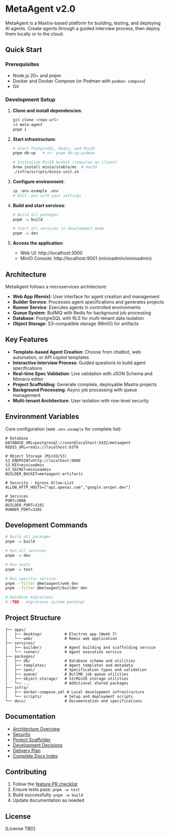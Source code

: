 # MetaAgent v2.0

MetaAgent is a Mastra-based platform for building, testing, and deploying AI agents. Create agents through a guided interview process, then deploy them locally or to the cloud.

## Quick Start

### Prerequisites

- Node.js 20+ and pnpm
- Docker and Docker Compose (or Podman with `podman compose`)  
- Git

### Development Setup

1. **Clone and install dependencies**:
   ```bash
   git clone <repo-url>
   cd meta-agent
   pnpm i
   ```

2. **Start infrastructure**:
   ```bash
   # Start PostgreSQL, Redis, and MinIO
   pnpm db:up   # or: pnpm db:up:podman
   
   # Initialize MinIO bucket (requires mc client)
   brew install minio/stable/mc  # macOS
   ./infra/scripts/minio-init.sh
   ```

3. **Configure environment**:
   ```bash
   cp .env.example .env
   # Edit .env with your settings
   ```

4. **Build and start services**:
   ```bash
   # Build all packages
   pnpm -w build
   
   # Start all services in development mode
   pnpm -w dev
   ```

5. **Access the application**:
   - Web UI: http://localhost:3000
   - MinIO Console: http://localhost:9001 (minioadmin/minioadmin)

## Architecture

MetaAgent follows a microservices architecture:

- **Web App (Remix)**: User interface for agent creation and management
- **Builder Service**: Processes agent specifications and generates projects  
- **Runner Service**: Executes agents in controlled environments
- **Queue System**: BullMQ with Redis for background job processing
- **Database**: PostgreSQL with RLS for multi-tenant data isolation
- **Object Storage**: S3-compatible storage (MinIO) for artifacts

## Key Features

- **Template-based Agent Creation**: Choose from chatbot, web automation, or API copilot templates
- **Interactive Interview Process**: Guided questions to build agent specifications
- **Real-time Spec Validation**: Live validation with JSON Schema and Monaco editor
- **Project Scaffolding**: Generate complete, deployable Mastra projects
- **Background Processing**: Async job processing with queue management
- **Multi-tenant Architecture**: User isolation with row-level security

## Environment Variables

Core configuration (see `.env.example` for complete list):

```env
# Database  
DATABASE_URL=postgresql://user@localhost:5432/metaagent
REDIS_URL=redis://localhost:6379

# Object Storage (MinIO/S3)
S3_ENDPOINT=http://localhost:9000
S3_KEY=minioadmin
S3_SECRET=minioadmin
BUILDER_BUCKET=metaagent-artifacts

# Security - Egress Allow-List
ALLOW_HTTP_HOSTS=["api.openai.com","google.serper.dev"]

# Services
PORT=3000
BUILDER_PORT=3101  
RUNNER_PORT=3102
```

## Development Commands

```bash
# Build all packages
pnpm -w build

# Run all services  
pnpm -w dev

# Run tests
pnpm -w test

# Run specific service
pnpm --filter @metaagent/web dev
pnpm --filter @metaagent/builder dev

# Database migrations
# (TBD - migrations system pending)
```

## Project Structure

```
├── apps/
│   ├── desktop/          # Electron app (Week 7)
│   └── web/              # Remix web application
├── services/
│   ├── builder/          # Agent building and scaffolding service
│   └── runner/           # Agent execution service  
├── packages/
│   ├── db/               # Database schema and utilities
│   ├── templates/        # Agent templates and metadata
│   ├── spec/             # Specification types and validation
│   ├── queue/            # BullMQ job queue utilities
│   ├── object-storage/   # S3/MinIO storage utilities
│   └── ...               # Additional shared packages
├── infra/
│   ├── docker-compose.yml # Local development infrastructure
│   └── scripts/          # Setup and deployment scripts
└── docs/                 # Documentation and specifications
```

## Documentation

- [Architecture Overview](docs/architecture.md)
- [Security](docs/security.md)
- [Project Scaffolder](docs/scaffolder.md)
- [Development Decisions](docs/decisions.md)
- [Delivery Plan](docs/delivery_plan.md)
- [Complete Docs Index](docs/README.md)

## Contributing

1. Follow the [feature PR checklist](docs/checklists.md#feature-pr-checklist)
2. Ensure tests pass: `pnpm -w test` 
3. Build successfully: `pnpm -w build`
4. Update documentation as needed

## License

[License TBD]
